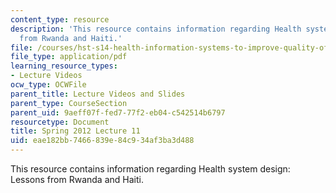 ```yaml
---
content_type: resource
description: 'This resource contains information regarding Health system design: Lessons
  from Rwanda and Haiti.'
file: /courses/hst-s14-health-information-systems-to-improve-quality-of-care-in-resource-poor-settings-spring-2012/eae182bb7466839e84c934af3ba3d488_MITHST_S14S12_lec21_1211.pdf
file_type: application/pdf
learning_resource_types:
- Lecture Videos
ocw_type: OCWFile
parent_title: Lecture Videos and Slides
parent_type: CourseSection
parent_uid: 9aeff07f-fed7-77f2-eb04-c542514b6797
resourcetype: Document
title: Spring 2012 Lecture 11
uid: eae182bb-7466-839e-84c9-34af3ba3d488
---
```

This resource contains information regarding Health system design: Lessons from Rwanda and Haiti.

